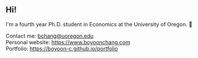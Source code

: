   
## Hi! 

I'm a fourth year Ph.D. student in Economics at the University of Oregon. :evergreen_tree:

Contact me: bchang@uoregon.edu\
Personal website: https://www.boyoonchang.com \
Portfolio: https://boyoon-c.github.io/portfolio

